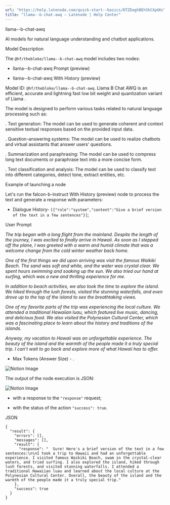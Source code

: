 ```yaml
---
url: "https://help.latenode.com/quick-start--basics/DTZDaghBEhShCXpUH/llama--b-chat-awq/kEYxeVVTGPvJMndhLj"
title: "llama--b-chat-awq – Latenode | Help Center"
---
```


 llama--b-chat-awq

AI models for natural language understanding and chatbot applications.


 Model Description

The `@hf/thebloke/llama--b-chat-awq` model includes two nodes:

- llama--b-chat-awq Prompt (preview)

- llama--b-chat-awq With History (preview)



Model ID: `@hf/thebloke/llama--b-chat-awq`. Llama  B Chat AWQ is an efficient, accurate and lightning fast low bit weight and quantization variant of Llama .

  

The model is designed to perform various tasks related to natural language processing such as:

\. Text generation: The model can be used to generate coherent and context sensitive textual responses based on the provided input data.

\. Question-answering systems: The model can be used to realize chatbots and virtual assistants that answer users' questions.

\. Summarization and paraphrasing: The model can be used to compress long text documents or paraphrase text into a more concise form.

\. Text classification and analysis: The model can be used to classify text into different categories, detect tone, extract entities, etc.

  

 Example of launching a node

Let's run the falcon-b-instruct With History (preview) node to process the text and generate a response with parameters:

- Dialogue History\- `[{"role":"system","content":"Give a brief version of the text in a few sentences"}]`;

User Prompt

_The trip began with a long flight from the mainland. Despite the length of the journey, I was excited to finally arrive in Hawaii. As soon as I stepped off the plane, I was greeted with a warm and humid climate that was a welcome change from the cold winter weather back home._

_One of the first things we did upon arriving was visit the famous Waikiki Beach. The sand was soft and white, and the water was crystal clear. We spent hours swimming and soaking up the sun. We also tried our hand at surfing, which was a new and thrilling experience for me._

_In addition to beach activities, we also took the time to explore the island. We hiked through the lush forests, visited the stunning waterfalls, and even drove up to the top of the island to see the breathtaking views._

_One of my favorite parts of the trip was experiencing the local culture. We attended a traditional Hawaiian luau, which featured live music, dancing, and delicious food. We also visited the Polynesian Cultural Center, which was a fascinating place to learn about the history and traditions of the islands._

_Anyway, my vacation to Hawaii was an unforgettable experience. The beauty of the island and the warmth of the people made it a truly special trip. I can’t wait to go back and explore more of what Hawaii has to offer._

- Max Tokens (Answer Size) \- .

![Notion Image](https://www.notion.so/image/https%A%F%Fprod-files-secure.s.us-west-.amazonaws.com%Ffbefde--fff--dca%Fbbebad-f-ec-d-dfb%FUntitled.png?table=block&id=d-a-d-aa-deacfb&cache=v)

The output of the node execution is JSON:

![Notion Image](https://www.notion.so/image/https%A%F%Fprod-files-secure.s.us-west-.amazonaws.com%Ffbefde--fff--dca%Ffa--d--eaecd%FUntitled.png?table=block&id=d-a-dc-ad-fbcb&cache=v)

- with a response to the `"response"` request;

- with the status of the action `"success": true`.

JSON

```
{
  "result": {
    "errors": [],
    "messages": [],
    "result": {
      "response": "  Sure! Here's a brief version of the text in a few sentences:\n\nI took a trip to Hawaii and had an unforgettable experience. I visited famous Waikiki Beach, swam in the crystal-clear waters, and tried surfing. I also explored the island, hiked through lush forests, and visited stunning waterfalls. I attended a traditional Hawaiian luau and learned about the local culture at the Polynesian Cultural Center. Overall, the beauty of the island and the warmth of the people made it a truly special trip."
    },
    "success": true
  }
}
```